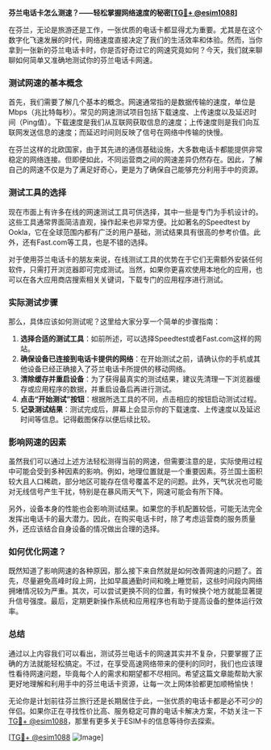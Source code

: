 **芬兰电话卡怎么测速？——轻松掌握网络速度的秘密[[TG💪+ @esim1088](https://t.me/s/esim1088)]**

在芬兰，无论是旅游还是工作，一张优质的电话卡都显得尤为重要。尤其是在这个数字化飞速发展的时代，网络速度直接决定了我们的生活效率和体验。然而，当你拿到一张新的芬兰电话卡时，你是否好奇过它的网速究竟如何？今天，我们就来聊聊如何简单又准确地测试你的芬兰电话卡网速。

### 测试网速的基本概念

首先，我们需要了解几个基本的概念。网速通常指的是数据传输的速度，单位是Mbps（兆比特每秒）。常见的网速测试项目包括下载速度、上传速度以及延迟时间（Ping值）。下载速度是我们从互联网获取信息的速度；上传速度则是我们向互联网发送信息的速度；而延迟时间则反映了信号在网络中传输的快慢。

在芬兰这样的北欧国家，由于其先进的通信基础设施，大多数电话卡都能提供非常稳定的网络连接。但即便如此，不同运营商之间的网速差异仍然存在。因此，了解自己的网速不仅是为了满足好奇心，更是为了确保自己能够充分利用手中的资源。

### 测试工具的选择

现在市面上有许多在线的网速测试工具可供选择，其中一些是专门为手机设计的。这些工具通常界面简洁直观，操作起来也非常方便。比如著名的Speedtest by Ookla，它在全球范围内都有广泛的用户基础，测试结果具有很高的参考价值。此外，还有Fast.com等工具，也是不错的选择。

对于使用芬兰电话卡的朋友来说，在线测试工具的优势在于它们无需额外安装任何软件，只需打开浏览器即可完成测试。当然，如果你更喜欢使用本地化的应用，也可以在各大应用商店搜索相关关键词，下载专门的应用程序进行测试。

### 实际测试步骤

那么，具体应该如何测试呢？这里给大家分享一个简单的步骤指南：

1. **选择合适的测试工具**：如前所述，可以选择Speedtest或者Fast.com这样的网站。
2. **确保设备已连接到电话卡提供的网络**：在开始测试之前，请确认你的手机或其他设备已经正确接入了芬兰电话卡所提供的移动网络。
3. **清除缓存并重启设备**：为了获得最真实的测试结果，建议先清理一下浏览器缓存或应用程序的数据，并重启设备后再进行测试。
4. **点击“开始测试”按钮**：根据所选工具的不同，点击相应的按钮启动测试过程。
5. **记录测试结果**：测试完成后，屏幕上会显示你的下载速度、上传速度以及延迟时间等信息。记得截图保存以便后续比较。

### 影响网速的因素

虽然我们可以通过上述方法轻松测得当前的网速，但需要注意的是，实际使用过程中可能会受到多种因素的影响。例如，地理位置就是一个重要因素。芬兰国土面积较大且人口稀疏，部分地区可能存在信号覆盖不足的问题。此外，天气状况也可能对无线信号产生干扰，特别是在暴风雨天气下，网速可能会有所下降。

另外，设备本身的性能也会影响测试结果。如果您的手机配置较低，可能无法完全发挥出电话卡的最大潜力。因此，在购买电话卡时，除了考虑运营商的服务质量外，还应该结合自身设备的情况做出合理的选择。

### 如何优化网速？

既然知道了影响网速的各种原因，那么接下来自然就是如何改善网速的问题了。首先，尽量避免高峰时段上网，比如早晨通勤时间和晚上睡觉前，这些时间段内网络拥堵情况较为严重。其次，可以尝试更换不同的位置，有时候换个地方就能显著提升信号强度。最后，定期更新操作系统和应用程序也有助于提高设备的整体运行效率。

### 总结

通过以上内容我们可以看出，测试芬兰电话卡的网速其实并不复杂，只要掌握了正确的方法就能轻松搞定。不过，在享受高速网络带来的便利的同时，我们也应该理性看待网速问题，毕竟每个人的需求和期望都不尽相同。希望这篇文章能帮助大家更好地理解和利用手中的芬兰电话卡资源，让每一次上网体验都更加顺畅愉快！

无论你是计划前往芬兰旅行还是长期居住于此，一张优质的电话卡都是必不可少的伴侣。如果你正在寻找性价比高、服务稳定可靠的电话卡解决方案，不妨关注一下[TG💪+ @esim1088](https://t.me/s/esim1088)，那里有更多关于ESIM卡的信息等待你去探索。

[[TG💪+ @esim1088](https://t.me/s/esim1088) ![Image](https://i.postimg.cc/4NQfJmqS/Snipaste-2025-05-13-00-14-12.png)]